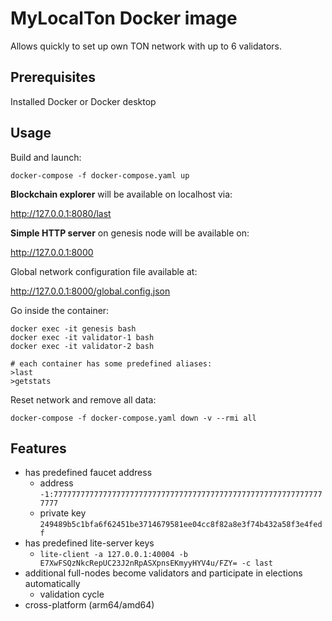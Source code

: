# MyLocalTon Docker image
Allows quickly to set up own TON network with up to 6 validators.

## Prerequisites

Installed Docker or Docker desktop

## Usage

Build and launch:

```docker-compose -f docker-compose.yaml up```

**Blockchain explorer** will be available on localhost via:

http://127.0.0.1:8080/last

**Simple HTTP server** on genesis node will be available on: 

http://127.0.0.1:8000

Global network configuration file available at:

http://127.0.0.1:8000/global.config.json

Go inside the container:

```
docker exec -it genesis bash
docker exec -it validator-1 bash
docker exec -it validator-2 bash

# each container has some predefined aliases:
>last
>getstats
```

Reset network and remove all data:

```docker-compose -f docker-compose.yaml down -v --rmi all```


## Features

* has predefined faucet address
  * address ```-1:7777777777777777777777777777777777777777777777777777777777777777```
  * private key ```249489b5c1bfa6f62451be3714679581ee04cc8f82a8e3f74b432a58f3e4fedf```
* has predefined lite-server keys
  * ```lite-client -a 127.0.0.1:40004 -b E7XwFSQzNkcRepUC23J2nRpASXpnsEKmyyHYV4u/FZY= -c last```
* additional full-nodes become validators and participate in elections automatically
  * validation cycle
* cross-platform (arm64/amd64)